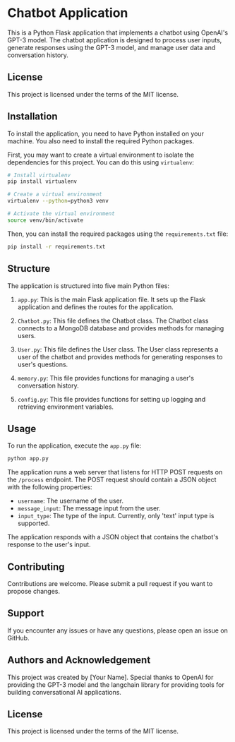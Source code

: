 # Chatbot Application

This is a Python Flask application that implements a chatbot using OpenAI's GPT-3 model. The chatbot application is designed to process user inputs, generate responses using the GPT-3 model, and manage user data and conversation history.

## License

This project is licensed under the terms of the MIT license.

## Installation

To install the application, you need to have Python installed on your machine. You also need to install the required Python packages. 

First, you may want to create a virtual environment to isolate the dependencies for this project. You can do this using `virtualenv`:

```bash
# Install virtualenv
pip install virtualenv

# Create a virtual environment
virtualenv --python=python3 venv

# Activate the virtual environment
source venv/bin/activate
```

Then, you can install the required packages using the `requirements.txt` file:

```bash
pip install -r requirements.txt
```

## Structure

The application is structured into five main Python files:

1. `app.py`: This is the main Flask application file. It sets up the Flask application and defines the routes for the application.

2. `Chatbot.py`: This file defines the Chatbot class. The Chatbot class connects to a MongoDB database and provides methods for managing users.

3. `User.py`: This file defines the User class. The User class represents a user of the chatbot and provides methods for generating responses to user's questions.

4. `memory.py`: This file provides functions for managing a user's conversation history.

5. `config.py`: This file provides functions for setting up logging and retrieving environment variables.

## Usage

To run the application, execute the `app.py` file:

```bash
python app.py
```

The application runs a web server that listens for HTTP POST requests on the `/process` endpoint. The POST request should contain a JSON object with the following properties:

- `username`: The username of the user.
- `message_input`: The message input from the user.
- `input_type`: The type of the input. Currently, only 'text' input type is supported.

The application responds with a JSON object that contains the chatbot's response to the user's input.

## Contributing

Contributions are welcome. Please submit a pull request if you want to propose changes.

## Support

If you encounter any issues or have any questions, please open an issue on GitHub.

## Authors and Acknowledgement

This project was created by [Your Name]. Special thanks to OpenAI for providing the GPT-3 model and the langchain library for providing tools for building conversational AI applications.

## License

This project is licensed under the terms of the MIT license.